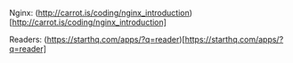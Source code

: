 
Nginx: (http://carrot.is/coding/nginx_introduction)[http://carrot.is/coding/nginx_introduction]

Readers: (https://starthq.com/apps/?q=reader)[https://starthq.com/apps/?q=reader]
